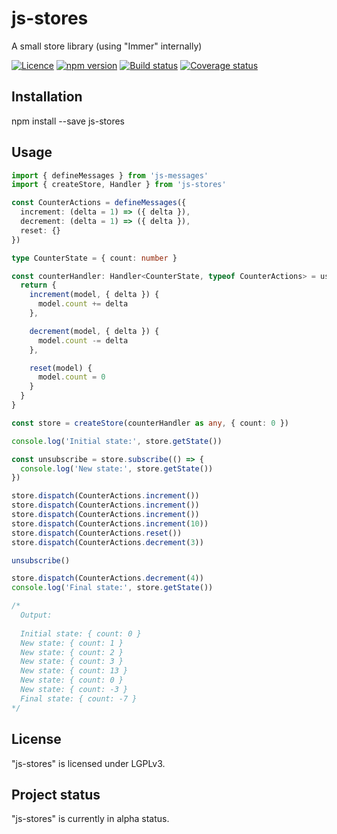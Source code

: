 # js-stores

A small store library (using "Immer" internally)

[![Licence](https://img.shields.io/badge/licence-LGPLv3-blue.svg?style=flat)](https://github.com/js-works/js-stores/blob/master/LICENSE)
[![npm version](https://img.shields.io/npm/v/js-stores.svg?style=flat)](https://www.npmjs.com/package/js-stores)
[![Build status](https://travis-ci.com/js-works/js-stores.svg)](https://travis-ci.org/js-works/js-stores)
[![Coverage status](https://coveralls.io/repos/github/js-works/js-stores/badge.svg?branch=master)](https://coveralls.io/github/js-works/js-stores?branch=master)

## Installation

npm install --save js-stores

## Usage
```ts
import { defineMessages } from 'js-messages'
import { createStore, Handler } from 'js-stores'

const CounterActions = defineMessages({
  increment: (delta = 1) => ({ delta }),
  decrement: (delta = 1) => ({ delta }),
  reset: {}
})

type CounterState = { count: number }

const counterHandler: Handler<CounterState, typeof CounterActions> = use => {
  return {
    increment(model, { delta }) {
      model.count += delta
    },

    decrement(model, { delta }) {
      model.count -= delta
    },

    reset(model) {
      model.count = 0
    }
  }
}

const store = createStore(counterHandler as any, { count: 0 })

console.log('Initial state:', store.getState())

const unsubscribe = store.subscribe(() => {
  console.log('New state:', store.getState())
})

store.dispatch(CounterActions.increment())
store.dispatch(CounterActions.increment())
store.dispatch(CounterActions.increment())
store.dispatch(CounterActions.increment(10))
store.dispatch(CounterActions.reset())
store.dispatch(CounterActions.decrement(3))

unsubscribe()

store.dispatch(CounterActions.decrement(4))
console.log('Final state:', store.getState())

/*
  Output:
  
  Initial state: { count: 0 }
  New state: { count: 1 }
  New state: { count: 2 }
  New state: { count: 3 }
  New state: { count: 13 }
  New state: { count: 0 }
  New state: { count: -3 }
  Final state: { count: -7 }  
*/
```

## License

"js-stores" is licensed under LGPLv3.

## Project status

"js-stores" is currently in alpha status.
